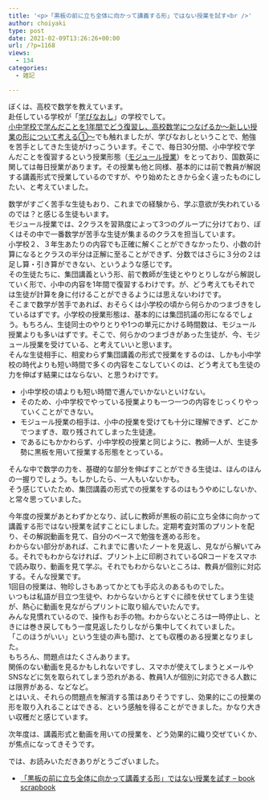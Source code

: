 ```yaml
---
title: '<p>「黒板の前に立ち全体に向かって講義する形」ではない授業を試す<br />'
author: choiyaki
type: post
date: 2021-02-09T13:26:26+00:00
url: /?p=1168
views:
  - 134
categories:
  - 雑記

---
```

ぼくは、高校で数学を教えています。  
赴任している学校が「[学びなおし][1]」の学校でして。  
[小中学校で学んだことを1年間でどう復習し、高校数学につなげるか〜新しい授業の形について考える①〜][2]でも触れましたが、学びなおしということで、勉強を苦手としてきた生徒がけっこういます。そこで、毎日30分間、小中学校で学んだことを復習するという授業形態（[モジュール授業][3]）をとっており、国数英に関しては毎日授業があります。その授業も他と同様、基本的には前で教員が解説する講義形式で授業しているのですが、やり始めたときから全く違ったものにしたい、と考えていました。

数学がすごく苦手な生徒もおり、これまでの経験から、学ぶ意欲が失われているのでは？と感じる生徒もいます。  
モジュール授業では、2クラスを習熟度によって3つのグループに分けており、ぼくはその中で一番数学が苦手な生徒が集まるのクラスを担当しています。  
小学校２、３年生あたりの内容でも正確に解くことができなかったり、小数の計算になるとクラスの半分は正解に至ることができず、分数ではさらに３分の２は足し算・引き算ができない、というような感じです。  
その生徒たちに、集団講義という形、前で教師が生徒とやりとりしながら解説していく形で、小中の内容を1年間で復習するわけです。が、どう考えてもそれでは生徒が計算を身に付けることができるようには思えないわけです。  
そこまで数学が苦手であれば、おそらくは小学校の頃から何らかのつまづきをしているはずです。小学校の授業形態は、基本的には集団抗議の形になるでしょう。もちろん、生徒同士のやりとりや1つの単元にかける時間数は、モジュール授業よりも多いはずです。そこで、何らかのつまづきがあった生徒が、今、モジュール授業を受けている、と考えていいと思います。  
そんな生徒相手に、相変わらず集団講義の形式で授業をするのは、しかも小中学校の時代よりも短い時間で多くの内容をこなしていくのは、どう考えても生徒の力を伸ばす結果にはならない、と思うわけです。

  * 小中学校の頃よりも短い時間で進んでいかないといけない。
  * そのため、小中学校でやっている授業よりも一つ一つの内容をじっくりやっていくことができない。
  * モジュール授業の相手は、小中の授業を受けても十分に理解できず、どこかでつまずき、取り残されてしまった生徒達。
  * であるにもかかわらず、小中学校の授業と同じように、教師一人が、生徒多勢に黒板を用いて授業する形態をとっている。

そんな中で数学の力を、基礎的な部分を伸ばすことができる生徒は、ほんのほんの一握りでしょう。もしかしたら、一人もいないかも。  
そう感じていたため、集団講義の形式での授業をするのはもうやめにしないか、と常々思っていました。

今年度の授業があとわずかとなり、試しに教師が黒板の前に立ち全体に向かって講義する形ではない授業を試すことにしました。定期考査対策のプリントを配り、その解説動画を見て、自分のペースで勉強を進める形を。  
わからない部分があれば、これまでに書いたノートを見返し、見ながら解いてみる。それでもわからなければ、プリント上に印刷されているQRコードをスマホで読み取り、動画を見て学ぶ。それでもわからないところは、教員が個別に対応する。そんな授業です。  
1回目の授業は、物珍しさもあってかとても手応えのあるものでした。  
いつもは私語が目立つ生徒や、わからないからとすぐに顔を伏せてしまう生徒が、熱心に動画を見ながらプリントに取り組んでいたんです。  
みんな見慣れているので、操作もお手の物。わからないところは一時停止し、ときには巻き戻してもう一度見返したりしながら集中してくれていました。  
「このほうがいい」という生徒の声も聞け、とても収穫のある授業となりました。  
もちろん、問題点はたくさんあります。  
関係のない動画を見るかもしれないですし、スマホが使えてしまうとメールやSNSなどに気を取られてしまう恐れがある、教員1人が個別に対応できる人数には限界がある、などなど。  
とはいえ、それらの問題点を解消する策はありそうですし、効果的にこの授業の形を取り入れることはできる、という感触を得ることができました。かなり大きい収穫だと感じています。

次年度は、講義形式と動画を用いての授業を、どう効果的に織り交ぜていくか、が焦点になってきそうです。

では、お読みいただきありがとうございました。

  * [「黒板の前に立ち全体に向かって講義する形」ではない授業を試す &#8211; book scrapbook][4]

 [1]: https://scrapbox.io/choiyaki-hondana/%E5%AD%A6%E3%81%B3%E3%81%AA%E3%81%8A%E3%81%97
 [2]: https://choiyaki.com/?p=1085
 [3]: https://scrapbox.io/choiyaki-hondana/%E3%83%A2%E3%82%B8%E3%83%A5%E3%83%BC%E3%83%AB%E6%8E%88%E6%A5%AD
 [4]: https://scrapbox.io/choiyaki-hondana/%E3%80%8C%E9%BB%92%E6%9D%BF%E3%81%AE%E5%89%8D%E3%81%AB%E7%AB%8B%E3%81%A1%E5%85%A8%E4%BD%93%E3%81%AB%E5%90%91%E3%81%8B%E3%81%A3%E3%81%A6%E8%AC%9B%E7%BE%A9%E3%81%99%E3%82%8B%E5%BD%A2%E3%80%8D%E3%81%A7%E3%81%AF%E3%81%AA%E3%81%84%E6%8E%88%E6%A5%AD%E3%82%92%E8%A9%A6%E3%81%99